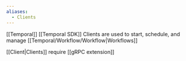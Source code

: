 ```yaml
---
aliases:
  - Clients
---
```

[[Temporal]] [[Temporal SDK]] Clients are used to start, schedule, and manage [[Temporal/Workflow/Workflow|Workflows]]

[[Client|Clients]] require [[gRPC extension]]
